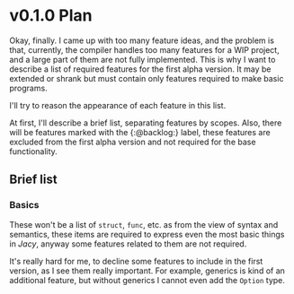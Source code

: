 # v0.1.0 Plan

Okay, finally. I came up with too many feature ideas, and the problem is that, currently, the compiler handles too many features for a WIP project, and a large part of them are not fully implemented. This is why I want to describe a list of required features for the first alpha version. It may be extended or shrank but must contain only features required to make basic programs.

I'll try to reason the appearance of each feature in this list.

At first, I'll describe a brief list, separating features by scopes.
Also, there will be features marked with the {:@backlog:} label, these features are excluded from the first alpha version and not required for the base functionality.

## Brief list

### Basics

These won't be a list of `struct`, `func`, etc. as from the view of syntax and semantics, these items are required to express even the most basic things in _Jacy_, anyway some features related to them are not required.

It's really hard for me, to decline some features to include in the first version, as I see them really important.
For example, generics is kind of an additional feature, but without generics I cannot even add the `Option` type.

